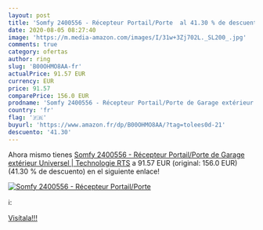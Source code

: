 ```yaml
---
layout: post
title: 'Somfy 2400556 - Récepteur Portail/Porte  al 41.30 % de descuento'
date: 2020-08-05 08:27:40
image: 'https://m.media-amazon.com/images/I/31w+3Zj702L._SL200_.jpg'
comments: true
category: ofertas
author: ring
slug: 'B00OHMO8AA-fr'
actualPrice: 91.57 EUR
currency: EUR
price: 91.57
comparePrice: 156.0 EUR
prodname: 'Somfy 2400556 - Récepteur Portail/Porte de Garage extérieur Universel | Technologie RTS'
country: 'fr'
flag: '🇫🇷'
buyurl: 'https://www.amazon.fr/dp/B00OHMO8AA/?tag=tolees0d-21'
descuento: '41.30'
---
```


Ahora mismo tienes [Somfy 2400556 - Récepteur Portail/Porte de Garage extérieur Universel | Technologie RTS](https://www.amazon.fr/dp/B00OHMO8AA/?tag=tolees0d-21) a 91.57 EUR (original: 156.0 EUR) (41.30 %  de descuento) en el siguiente enlace!

[![Somfy 2400556 - Récepteur Portail/Porte ](https://m.media-amazon.com/images/I/31w+3Zj702L._SL200_.jpg)](https://www.amazon.fr/dp/B00OHMO8AA/?tag=tolees0d-21)

ℹ️:


[Visítala!!!](https://www.amazon.fr/dp/B00OHMO8AA/?tag=tolees0d-21)
